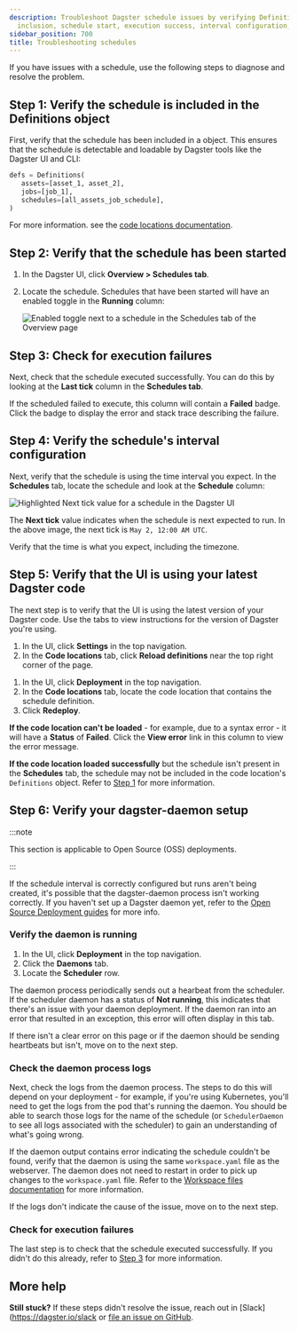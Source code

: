 ```yaml
---
description: Troubleshoot Dagster schedule issues by verifying Definitions object
  inclusion, schedule start, execution success, interval configuration, and dagster-daemon.
sidebar_position: 700
title: Troubleshooting schedules
---
```


If you have issues with a schedule, use the following steps to diagnose and resolve the problem.

## Step 1: Verify the schedule is included in the Definitions object

First, verify that the schedule has been included in a <PyObject section="definitions" module="dagster" object="Definitions" /> object. This ensures that the schedule is detectable and loadable by Dagster tools like the Dagster UI and CLI:

```python
defs = Definitions(
   assets=[asset_1, asset_2],
   jobs=[job_1],
   schedules=[all_assets_job_schedule],
)
```

For more information. see the [code locations documentation](/guides/deploy/code-locations/).

## Step 2: Verify that the schedule has been started

1. In the Dagster UI, click **Overview > Schedules tab**.
2. Locate the schedule. Schedules that have been started will have an enabled toggle in the **Running** column:

   ![Enabled toggle next to a schedule in the Schedules tab of the Overview page](/images/guides/automate/schedules/schedules-enabled-toggle.png)

## Step 3: Check for execution failures

Next, check that the schedule executed successfully. You can do this by looking at the **Last tick** column in the **Schedules tab**.

If the scheduled failed to execute, this column will contain a **Failed** badge. Click the badge to display the error and stack trace describing the failure.

## Step 4: Verify the schedule's interval configuration

Next, verify that the schedule is using the time interval you expect. In the **Schedules** tab, locate the schedule and look at the **Schedule** column:

![Highlighted Next tick value for a schedule in the Dagster UI](/images/guides/automate/schedules/schedules-next-tick.png)

The **Next tick** value indicates when the schedule is next expected to run. In the above image, the next tick is `May 2, 12:00 AM UTC`.

Verify that the time is what you expect, including the timezone.

## Step 5: Verify that the UI is using your latest Dagster code

The next step is to verify that the UI is using the latest version of your Dagster code. Use the tabs to view instructions for the version of Dagster you're using.

<Tabs>
<TabItem value="Local webserver or Dagster OSS">

1. In the UI, click **Settings** in the top navigation.
2. In the **Code locations** tab, click **Reload definitions** near the top right corner of the page.

</TabItem>
<TabItem value="Dagster+">

1. In the UI, click **Deployment** in the top navigation.
2. In the **Code locations** tab, locate the code location that contains the schedule definition.
3. Click **Redeploy**.

</TabItem>
</Tabs>

**If the code location can't be loaded** - for example, due to a syntax error - it will have a **Status** of **Failed**. Click the **View error** link in this column to view the error message.

**If the code location loaded successfully** but the schedule isn't present in the **Schedules** tab, the schedule may not be included in the code location's `Definitions` object. Refer to [Step 1](#step-1-verify-the-schedule-is-included-in-the-definitions-object) for more information.

## Step 6: Verify your dagster-daemon setup

:::note

This section is applicable to Open Source (OSS) deployments.

:::

If the schedule interval is correctly configured but runs aren't being created, it's possible that the dagster-daemon process isn't working correctly. If you haven't set up a Dagster daemon yet, refer to the [Open Source Deployment guides](/guides/deploy/deployment-options/) for more info.

### Verify the daemon is running

1. In the UI, click **Deployment** in the top navigation.
2. Click the **Daemons** tab.
3. Locate the **Scheduler** row.

The daemon process periodically sends out a hearbeat from the scheduler. If the scheduler daemon has a status of **Not running**, this indicates that there's an issue with your daemon deployment. If the daemon ran into an error that resulted in an exception, this error will often display in this tab.

If there isn't a clear error on this page or if the daemon should be sending heartbeats but isn't, move on to the next step.

### Check the daemon process logs

Next, check the logs from the daemon process. The steps to do this will depend on your deployment - for example, if you're using Kubernetes, you'll need to get the logs from the pod that's running the daemon. You should be able to search those logs for the name of the schedule (or `SchedulerDaemon` to see all logs associated with the scheduler) to gain an understanding of what's going wrong.

If the daemon output contains error indicating the schedule couldn't be found, verify that the daemon is using the same `workspace.yaml` file as the webserver. The daemon does not need to restart in order to pick up changes to the `workspace.yaml` file. Refer to the [Workspace files documentation](/guides/deploy/code-locations/workspace-yaml) for more information.

If the logs don't indicate the cause of the issue, move on to the next step.

### Check for execution failures

The last step is to check that the schedule executed successfully. If you didn't do this already, refer to [Step 3](#step-3-check-for-execution-failures) for more information.

## More help

**Still stuck?** If these steps didn't resolve the issue, reach out in [Slack](https://dagster.io/slack or [file an issue on GitHub](https://github.com/dagster-io/dagster/issues).
